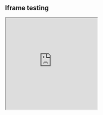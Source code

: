 ## Iframe testing

<iframe width="300" height="300" src="https://jsfiddle.net/Icesofty/hxz3tqo4/embedded/html,result/dark/"></iframe>